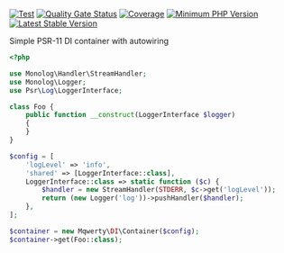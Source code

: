 [![Test](https://github.com/mqwerty/dependency-injection/workflows/Test/badge.svg)](https://github.com/mqwerty/dependency-injection/actions?query=workflow%3ATest)
[![Quality Gate Status](https://sonarcloud.io/api/project_badges/measure?project=mqwerty_dependency-injection&metric=alert_status)](https://sonarcloud.io/dashboard?id=mqwerty_dependency-injection)
[![Coverage](https://sonarcloud.io/api/project_badges/measure?project=mqwerty_dependency-injection&metric=coverage)](https://sonarcloud.io/dashboard?id=mqwerty_dependency-injection)
[![Minimum PHP Version](https://img.shields.io/packagist/php-v/mqwerty/dependency-injection)](https://php.net/)
[![Latest Stable Version](https://img.shields.io/packagist/v/mqwerty/dependency-injection)](https://packagist.org/packages/mqwerty/dependency-injection)

Simple PSR-11 DI container with autowiring

```php
<?php

use Monolog\Handler\StreamHandler;
use Monolog\Logger;
use Psr\Log\LoggerInterface;

class Foo {
    public function __construct(LoggerInterface $logger)
    {
    }
}

$config = [
    'logLevel' => 'info',
    'shared' => [LoggerInterface::class],
    LoggerInterface::class => static function ($c) {
        $handler = new StreamHandler(STDERR, $c->get('logLevel'));
        return (new Logger('log'))->pushHandler($handler);
    },
];

$container = new Mqwerty\DI\Container($config);
$container->get(Foo::class);
```
